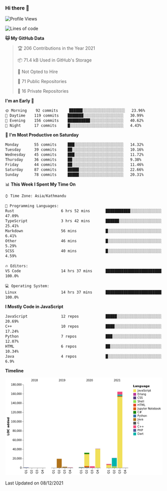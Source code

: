### Hi there 👋


<!--START_SECTION:waka-->
![Profile Views](http://img.shields.io/badge/Profile%20Views-0-blue)

![Lines of code](https://img.shields.io/badge/From%20Hello%20World%20I%27ve%20Written-299%20Thousand%20lines%20of%20code-blue)

**🐱 My GitHub Data** 

> 🏆 206 Contributions in the Year 2021
 > 
> 📦 71.4 kB Used in GitHub's Storage 
 > 
> 🚫 Not Opted to Hire
 > 
> 📜 71 Public Repositories 
 > 
> 🔑 16 Private Repositories  
 > 
**I'm an Early 🐤** 

```text
🌞 Morning    92 commits     ██████░░░░░░░░░░░░░░░░░░░   23.96% 
🌆 Daytime    119 commits    ███████░░░░░░░░░░░░░░░░░░   30.99% 
🌃 Evening    156 commits    ██████████░░░░░░░░░░░░░░░   40.62% 
🌙 Night      17 commits     █░░░░░░░░░░░░░░░░░░░░░░░░   4.43%

```
📅 **I'm Most Productive on Saturday** 

```text
Monday       55 commits     ███░░░░░░░░░░░░░░░░░░░░░░   14.32% 
Tuesday      39 commits     ██░░░░░░░░░░░░░░░░░░░░░░░   10.16% 
Wednesday    45 commits     ███░░░░░░░░░░░░░░░░░░░░░░   11.72% 
Thursday     36 commits     ██░░░░░░░░░░░░░░░░░░░░░░░   9.38% 
Friday       44 commits     ██░░░░░░░░░░░░░░░░░░░░░░░   11.46% 
Saturday     87 commits     █████░░░░░░░░░░░░░░░░░░░░   22.66% 
Sunday       78 commits     █████░░░░░░░░░░░░░░░░░░░░   20.31%

```


📊 **This Week I Spent My Time On** 

```text
⌚︎ Time Zone: Asia/Kathmandu

💬 Programming Languages: 
Rust                     6 hrs 52 mins       ███████████░░░░░░░░░░░░░░   47.09% 
TypeScript               3 hrs 42 mins       ██████░░░░░░░░░░░░░░░░░░░   25.41% 
Markdown                 56 mins             █░░░░░░░░░░░░░░░░░░░░░░░░   6.41% 
Other                    46 mins             █░░░░░░░░░░░░░░░░░░░░░░░░   5.29% 
SCSS                     40 mins             █░░░░░░░░░░░░░░░░░░░░░░░░   4.59%

🔥 Editors: 
VS Code                  14 hrs 37 mins      █████████████████████████   100.0%

💻 Operating System: 
Linux                    14 hrs 37 mins      █████████████████████████   100.0%

```

**I Mostly Code in JavaScript** 

```text
JavaScript               12 repos            █████░░░░░░░░░░░░░░░░░░░░   20.69% 
C++                      10 repos            ████░░░░░░░░░░░░░░░░░░░░░   17.24% 
Python                   7 repos             ███░░░░░░░░░░░░░░░░░░░░░░   12.07% 
HTML                     6 repos             ██░░░░░░░░░░░░░░░░░░░░░░░   10.34% 
Java                     4 repos             █░░░░░░░░░░░░░░░░░░░░░░░░   6.9%

```


**Timeline**

![Chart not found](https://raw.githubusercontent.com/voidash/voidash/main/charts/bar_graph.png) 


 Last Updated on 08/12/2021
<!--END_SECTION:waka-->


<!--
**voidash/voidash** is a ✨ _special_ ✨ repository because its `README.md` (this file) appears on your GitHub profile.

Here are some ideas to get you started:

- 🔭 I’m currently working on ...
- 🌱 I’m currently learning ...
- 👯 I’m looking to collaborate on ...
- 🤔 I’m looking for help with ...
- 💬 Ask me about ...
- 📫 How to reach me: ...
- 😄 Pronouns: ...
- ⚡ Fun fact: ...
-->
